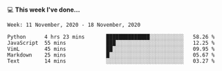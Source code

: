 💻 **This week I've done...**

<!--START_SECTION:waka-->
```text
Week: 11 November, 2020 - 18 November, 2020

Python      4 hrs 23 mins       ██████████████░░░░░░░░░░░   58.26 % 
JavaScript  55 mins             ███░░░░░░░░░░░░░░░░░░░░░░   12.25 % 
VimL        45 mins             ██░░░░░░░░░░░░░░░░░░░░░░░   09.95 % 
Markdown    25 mins             █░░░░░░░░░░░░░░░░░░░░░░░░   05.67 % 
Text        14 mins             ░░░░░░░░░░░░░░░░░░░░░░░░░   03.27 %
```
<!--END_SECTION:waka-->
